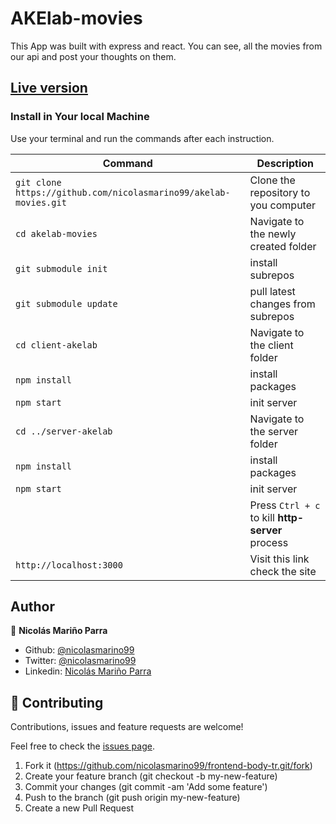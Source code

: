 # AKElab-movies

This App was built with express and react. You can see, all the movies from our api and post your thoughts on them.

## [Live version](https://AKElab-movies.herokuapp.com/)



### Install in Your local Machine


Use your terminal and run the commands after each instruction.

| Command                                             | Description                                           |
| --------------------------------------------------- | ----------------------------------------------------- |
| `git clone https://github.com/nicolasmarino99/akelab-movies.git` | Clone the repository to you computer                  |
| `cd akelab-movies`                                          | Navigate to the newly created folder                  |
| `git submodule init`                                       | install subrepos  |
| `git submodule update`                                         | pull latest changes from subrepos     |
| `cd client-akelab`                                         |  Navigate to the client folder      |
| `npm install`                                         | install packages     |
| `npm start`                                         | init server     |
| `cd ../server-akelab`                                         |  Navigate to the server folder      |
| `npm install`                                         | install packages     |
| `npm start`                                         | init server    |
|                                                | Press `Ctrl + c` to kill **http-server** process      |
| `http://localhost:3000`                             | Visit this link check the site                      |


## Author

:man: **Nicolás Mariño Parra**

- Github: [@nicolasmarino99](https://github.com/nicolasmarino99)
- Twitter: [@nicolasmarino99](https://twitter.com/nicolasmarino99)
- Linkedin: [Nicolás Mariño Parra](https://www.linkedin.com/in/nicol%C3%A1s-mari%C3%B1o-parra-45a707177/)

## 🤝 Contributing

Contributions, issues and feature requests are welcome!

Feel free to check the [issues page](https://github.com/nicolasmarino99/Phoom.git/issues).

1. Fork it (https://github.com/nicolasmarino99/frontend-body-tr.git/fork)
2. Create your feature branch (git checkout -b my-new-feature)
3. Commit your changes (git commit -am 'Add some feature')
4. Push to the branch (git push origin my-new-feature)
5. Create a new Pull Request





